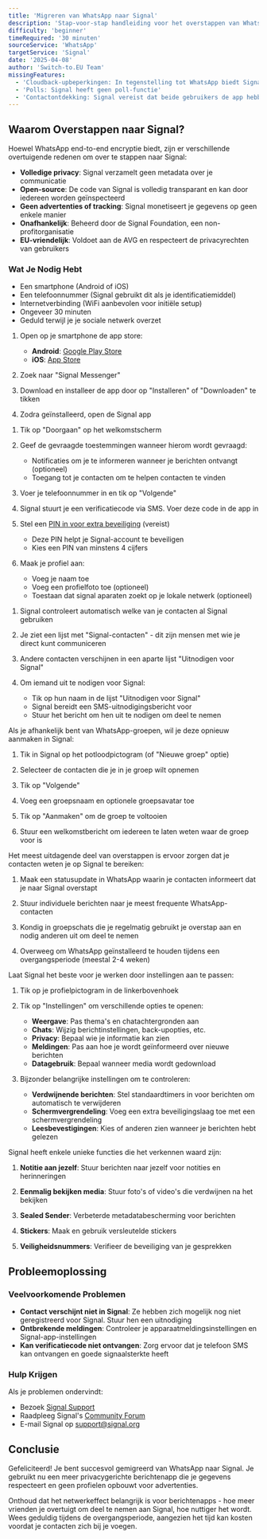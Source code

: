 ```yaml
---
title: 'Migreren van WhatsApp naar Signal'
description: 'Stap-voor-stap handleiding voor het overstappen van WhatsApp naar Signal messenger'
difficulty: 'beginner'
timeRequired: '30 minuten'
sourceService: 'WhatsApp'
targetService: 'Signal'
date: '2025-04-08'
author: 'Switch-to.EU Team'
missingFeatures:
  - 'Cloudback-upbeperkingen: In tegenstelling tot WhatsApp biedt Signal geen cloudback-ups naar Google Drive of iCloud'
  - 'Polls: Signal heeft geen poll-functie'
  - 'Contactontdekking: Signal vereist dat beide gebruikers de app hebben geïnstalleerd voordat ze met elkaar kunnen communiceren'
---
```


<!-- section:intro -->

## Waarom Overstappen naar Signal?

Hoewel WhatsApp end-to-end encryptie biedt, zijn er verschillende overtuigende redenen om over te stappen naar Signal:

- **Volledige privacy**: Signal verzamelt geen metadata over je communicatie
- **Open-source**: De code van Signal is volledig transparant en kan door iedereen worden geïnspecteerd
- **Geen advertenties of tracking**: Signal monetiseert je gegevens op geen enkele manier
- **Onafhankelijk**: Beheerd door de Signal Foundation, een non-profitorganisatie
- **EU-vriendelijk**: Voldoet aan de AVG en respecteert de privacyrechten van gebruikers

<!-- end-section -->

<!-- section:before -->

### Wat Je Nodig Hebt

- Een smartphone (Android of iOS)
- Een telefoonnummer (Signal gebruikt dit als je identificatiemiddel)
- Internetverbinding (WiFi aanbevolen voor initiële setup)
- Ongeveer 30 minuten
- Geduld terwijl je je sociale netwerk overzet

<!-- end-section -->

<!-- section:steps -->

<!-- step-start -->
<!-- step-meta
title: "Installeer de Signal App"
complete: true
video: "media/signal1.mp4"
-->

1. Open op je smartphone de app store:
   - **Android**: [Google Play Store](https://play.google.com/store/apps/details?id=org.thoughtcrime.securesms&hl=nl)
   - **iOS**: [App Store](https://apps.apple.com/us/app/signal-private-messenger/id874139669)

2. Zoek naar "Signal Messenger"

3. Download en installeer de app door op "Installeren" of "Downloaden" te tikken

4. Zodra geïnstalleerd, open de Signal app
<!-- step-end -->

<!-- step-start -->
<!-- step-meta
title: "Stel Je Signal-Account In"
complete: true
video: "media/signal2-3.mp4"
-->

1. Tik op "Doorgaan" op het welkomstscherm

2. Geef de gevraagde toestemmingen wanneer hierom wordt gevraagd:
   - Notificaties om je te informeren wanneer je berichten ontvangt (optioneel)
   - Toegang tot je contacten om te helpen contacten te vinden

3. Voer je telefoonnummer in en tik op "Volgende"

4. Signal stuurt je een verificatiecode via SMS. Voer deze code in de app in

5. Stel een [PIN in voor extra beveiliging](https://support.signal.org/hc/nl/articles/360007059792-Signal-pincode) (vereist)
   - Deze PIN helpt je Signal-account te beveiligen
   - Kies een PIN van minstens 4 cijfers

6. Maak je profiel aan:
   - Voeg je naam toe
   - Voeg een profielfoto toe (optioneel)
   - Toestaan dat signal aparaten zoekt op je lokale netwerk (optioneel)
<!-- step-end -->

<!-- step-start -->
<!-- step-meta
title: "Vind Je Contacten op Signal"
video: "media/signal4.mp4"
complete: true
-->

1. Signal controleert automatisch welke van je contacten al Signal gebruiken

2. Je ziet een lijst met "Signal-contacten" - dit zijn mensen met wie je direct kunt communiceren

3. Andere contacten verschijnen in een aparte lijst "Uitnodigen voor Signal"

4. Om iemand uit te nodigen voor Signal:
   - Tik op hun naam in de lijst "Uitnodigen voor Signal"
   - Signal bereidt een SMS-uitnodigingsbericht voor
   - Stuur het bericht om hen uit te nodigen om deel te nemen
<!-- step-end -->

<!-- step-start -->
<!-- step-meta
title: "Maak Belangrijke Groepen Aan"
video: "media/signal5.mp4"
complete: true
-->

Als je afhankelijk bent van WhatsApp-groepen, wil je deze opnieuw aanmaken in Signal:

1. Tik in Signal op het potloodpictogram (of "Nieuwe groep" optie)

2. Selecteer de contacten die je in je groep wilt opnemen

3. Tik op "Volgende"

4. Voeg een groepsnaam en optionele groepsavatar toe

5. Tik op "Aanmaken" om de groep te voltooien

6. Stuur een welkomstbericht om iedereen te laten weten waar de groep voor is
<!-- step-end -->

<!-- step-start -->
<!-- step-meta
title: "Informeer Je Contacten (optioneel)"
-->

Het meest uitdagende deel van overstappen is ervoor zorgen dat je contacten weten je op Signal te bereiken:

1. Maak een statusupdate in WhatsApp waarin je contacten informeert dat je naar Signal overstapt

2. Stuur individuele berichten naar je meest frequente WhatsApp-contacten

3. Kondig in groepschats die je regelmatig gebruikt je overstap aan en nodig anderen uit om deel te nemen

4. Overweeg om WhatsApp geïnstalleerd te houden tijdens een overgangsperiode (meestal 2-4 weken)
<!-- step-end -->

<!-- step-start -->
<!-- step-meta
title: "Signal-instellingen Aanpassen (optioneel)"
video: "media/signal6.mp4"
-->

Laat Signal het beste voor je werken door instellingen aan te passen:

1. Tik op je profielpictogram in de linkerbovenhoek

2. Tik op "Instellingen" om verschillende opties te openen:

   - **Weergave**: Pas thema's en chatachtergronden aan
   - **Chats**: Wijzig berichtinstellingen, back-upopties, etc.
   - **Privacy**: Bepaal wie je informatie kan zien
   - **Meldingen**: Pas aan hoe je wordt geïnformeerd over nieuwe berichten
   - **Datagebruik**: Bepaal wanneer media wordt gedownload

3. Bijzonder belangrijke instellingen om te controleren:
   - **Verdwijnende berichten**: Stel standaardtimers in voor berichten om automatisch te verwijderen
   - **Schermvergrendeling**: Voeg een extra beveiligingslaag toe met een schermvergrendeling
   - **Leesbevestigingen**: Kies of anderen zien wanneer je berichten hebt gelezen
<!-- step-end -->

<!-- step-start -->
<!-- step-meta
title: "Leer Signal-specifieke Functies (optioneel)"
-->

Signal heeft enkele unieke functies die het verkennen waard zijn:

1. **Notitie aan jezelf**: Stuur berichten naar jezelf voor notities en herinneringen

2. **Eenmalig bekijken media**: Stuur foto's of video's die verdwijnen na het bekijken

3. **Sealed Sender**: Verbeterde metadatabescherming voor berichten

4. **Stickers**: Maak en gebruik versleutelde stickers

5. **Veiligheidsnummers**: Verifieer de beveiliging van je gesprekken
<!-- step-end -->

<!-- end-section -->

<!-- section:troubleshooting -->

## Probleemoplossing

### Veelvoorkomende Problemen

- **Contact verschijnt niet in Signal**: Ze hebben zich mogelijk nog niet geregistreerd voor Signal. Stuur hen een uitnodiging
- **Ontbrekende meldingen**: Controleer je apparaatmeldingsinstellingen en Signal-app-instellingen
- **Kan verificatiecode niet ontvangen**: Zorg ervoor dat je telefoon SMS kan ontvangen en goede signaalsterkte heeft

### Hulp Krijgen

Als je problemen ondervindt:

- Bezoek [Signal Support](https://support.signal.org/)
- Raadpleeg Signal's [Community Forum](https://community.signalusers.org/)
- E-mail Signal op support@signal.org

<!-- end-section -->

<!-- section:outro -->

## Conclusie

Gefeliciteerd! Je bent succesvol gemigreerd van WhatsApp naar Signal. Je gebruikt nu een meer privacygerichte berichtenapp die je gegevens respecteert en geen profielen opbouwt voor advertenties.

Onthoud dat het netwerkeffect belangrijk is voor berichtenapps - hoe meer vrienden je overtuigt om deel te nemen aan Signal, hoe nuttiger het wordt. Wees geduldig tijdens de overgangsperiode, aangezien het tijd kan kosten voordat je contacten zich bij je voegen.

<!-- end-section -->
